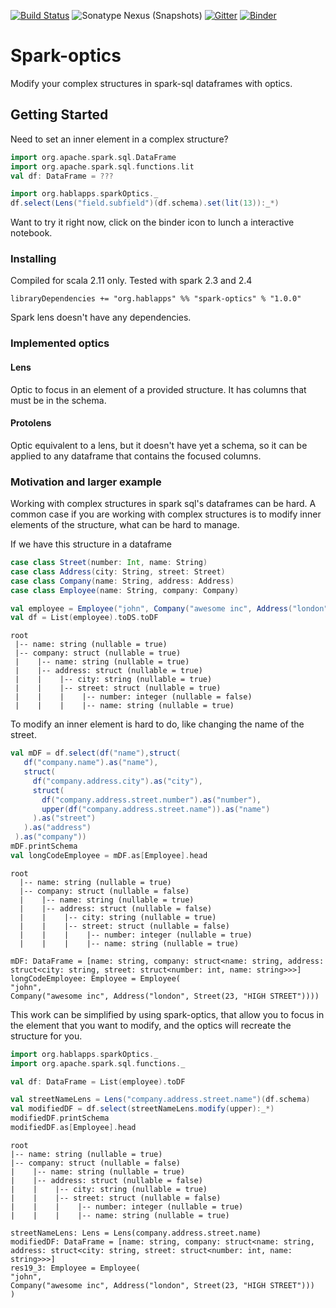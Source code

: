 [![Build Status](https://travis-ci.com/hablapps/sparkOptics.svg?token=pvJZNjJ8hxxoMyPVvQ8u&branch=master)](https://travis-ci.com/hablapps/sparkOptics)
![Sonatype Nexus (Snapshots)](https://img.shields.io/nexus/s/https/oss.sonatype.org/org.hablapps/spark-optics_2.11.svg)
[![Gitter](https://badges.gitter.im/hablapps/sparkOptics.svg)](https://gitter.im/hablapps/sparkOptics?utm_source=badge&utm_medium=badge&utm_campaign=pr-badge)
[![Binder](https://mybinder.org/badge_logo.svg)](https://mybinder.org/v2/gh/hablapps/sparkOptics/v1.0.0?filepath=%2Fnotebooks%2FSparkLenses.ipynb)

# Spark-optics
Modify your complex structures in spark-sql dataframes with optics.

## Getting Started

Need to set an inner element in a complex structure?

```scala
import org.apache.spark.sql.DataFrame
import org.apache.spark.sql.functions.lit
val df: DataFrame = ???

import org.hablapps.sparkOptics._
df.select(Lens("field.subfield")(df.schema).set(lit(13)):_*)
```

Want to try it right now, click on the binder icon to lunch a interactive notebook.

### Installing

Compiled for scala 2.11 only. Tested with spark 2.3 and 2.4

```sbtshell
libraryDependencies += "org.hablapps" %% "spark-optics" % "1.0.0"
```

Spark lens doesn't have any dependencies.

### Implemented optics

#### Lens
Optic to focus in an element of a provided structure. It has columns that must be in the schema.

#### Protolens
Optic equivalent to a lens, but it doesn't have yet a schema, so it can be applied to any dataframe that contains the focused columns.

### Motivation and larger example
Working with complex structures in spark sql's dataframes can be hard. 
A common case if you are working with complex structures is to modify inner elements of the structure, 
what can be hard to manage.

If we have this structure in a dataframe

```scala
case class Street(number: Int, name: String)
case class Address(city: String, street: Street)
case class Company(name: String, address: Address)
case class Employee(name: String, company: Company)

val employee = Employee("john", Company("awesome inc", Address("london", Street(23, "high street"))))
val df = List(employee).toDS.toDF
```
```
root
 |-- name: string (nullable = true)
 |-- company: struct (nullable = true)
 |    |-- name: string (nullable = true)
 |    |-- address: struct (nullable = true)
 |    |    |-- city: string (nullable = true)
 |    |    |-- street: struct (nullable = true)
 |    |    |    |-- number: integer (nullable = false)
 |    |    |    |-- name: string (nullable = true)
 ```
 
To modify an inner element is hard to do, like changing the name of the street.

```scala
val mDF = df.select(df("name"),struct(
   df("company.name").as("name"),
   struct(
     df("company.address.city").as("city"),
     struct(
       df("company.address.street.number").as("number"),
       upper(df("company.address.street.name")).as("name")
     ).as("street")
   ).as("address")
 ).as("company"))
mDF.printSchema
val longCodeEmployee = mDF.as[Employee].head
```
```
root
  |-- name: string (nullable = true)
  |-- company: struct (nullable = false)
  |    |-- name: string (nullable = true)
  |    |-- address: struct (nullable = false)
  |    |    |-- city: string (nullable = true)
  |    |    |-- street: struct (nullable = false)
  |    |    |    |-- number: integer (nullable = true)
  |    |    |    |-- name: string (nullable = true)
 
mDF: DataFrame = [name: string, company: struct<name: string, address: struct<city: string, street: struct<number: int, name: string>>>]
longCodeEmployee: Employee = Employee(
"john",
Company("awesome inc", Address("london", Street(23, "HIGH STREET"))))
```
 
This work can be simplified by using spark-optics, that allow you to focus in the element that you want to modify,
and the optics will recreate the structure for you.

```scala
import org.hablapps.sparkOptics._
import org.apache.spark.sql.functions._

val df: DataFrame = List(employee).toDF

val streetNameLens = Lens("company.address.street.name")(df.schema)
val modifiedDF = df.select(streetNameLens.modify(upper):_*)
modifiedDF.printSchema
modifiedDF.as[Employee].head
```
```
root
|-- name: string (nullable = true)
|-- company: struct (nullable = false)
|    |-- name: string (nullable = true)
|    |-- address: struct (nullable = false)
|    |    |-- city: string (nullable = true)
|    |    |-- street: struct (nullable = false)
|    |    |    |-- number: integer (nullable = true)
|    |    |    |-- name: string (nullable = true)

streetNameLens: Lens = Lens(company.address.street.name)
modifiedDF: DataFrame = [name: string, company: struct<name: string, address: struct<city: string, street: struct<number: int, name: string>>>]
res19_3: Employee = Employee(
"john",
Company("awesome inc", Address("london", Street(23, "HIGH STREET")))
)
```